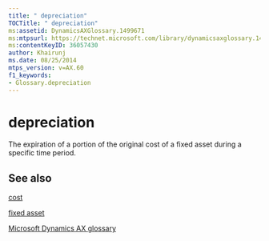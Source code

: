 ```yaml
---
title: " depreciation"
TOCTitle: " depreciation"
ms:assetid: DynamicsAXGlossary.1499671
ms:mtpsurl: https://technet.microsoft.com/library/dynamicsaxglossary.1499671(v=AX.60)
ms:contentKeyID: 36057430
author: Khairunj
ms.date: 08/25/2014
mtps_version: v=AX.60
f1_keywords:
- Glossary.depreciation
---
```


# depreciation

The expiration of a portion of the original cost of a fixed asset during a specific time period.

## See also

[cost](cost.md)

[fixed asset](fixed-asset.md)

[Microsoft Dynamics AX glossary](glossary/microsoft-dynamics-ax-glossary.md)

  



